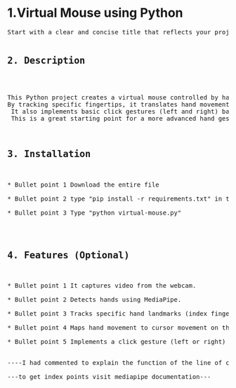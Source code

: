 <h1>1.Virtual Mouse using Python</h1>

<pre>Start with a clear and concise title that reflects your project's purpose.

<h2>2. Description</h2>

<pre>This Python project creates a virtual mouse controlled by hand gestures using your webcam.<br>By tracking specific fingertips, it translates hand movements into cursor movement on the screen.<br> It also implements basic click gestures (left and right) based on fingertip proximity.<br> This is a great starting point for a more advanced hand gesture control system!


<h2>3. Installation</h2>

* Bullet point 1 Download the entire file<br>
* Bullet point 2 type "pip install -r requirements.txt" in the cmd<br>
* Bullet point 3 Type "python virtual-mouse.py"<br>


<h2>4. Features (Optional)</h2>

* Bullet point 1 It captures video from the webcam.<br>
* Bullet point 2 Detects hands using MediaPipe.<br>
* Bullet point 3 Tracks specific hand landmarks (index fingertip, middle fingertip, thumb tip).<br>
* Bullet point 4 Maps hand movement to cursor movement on the screen.<br>
* Bullet point 5 Implements a click gesture (left or right) based on the distance between fingertips.<br>

----I had commented to explain the function of the line of code---

---to get index points visit mediapipe documentation---
